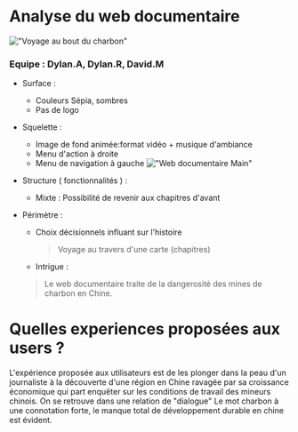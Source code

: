 # Analyse du web documentaire 

!["Voyage au bout du charbon"](http://www.samuel-bollendorff.com/fr/wp-content/uploads/2010/06/voyage.jpg "Voyage au bout du charbon")


### Equipe : Dylan.A, Dylan.R, David.M


* Surface :
  - Couleurs Sépia, sombres
  - Pas de logo
* Squelette :
  - Image de fond animée:format vidéo + musique d'ambiance 
  - Menu d'action à droite
  - Menu de navigation à gauche
  !["Web documentaire Main"](https://i.imgur.com/z1iKMEm.png "Web documentaire background")
* Structure ( fonctionnalités ) :
  - Mixte : Possibilité de revenir aux chapitres d'avant
  
* Périmètre :
   - Choix décisionnels influant sur l'histoire
     > Voyage au travers d'une carte (chapitres)


  - Intrigue :
   >   Le web documentaire traite  de  la  dangerosité  des  mines  de  charbon en  Chine.

# Quelles experiences proposées aux users ?
  L'expérience proposée aux utilisateurs est de les plonger dans la peau d'un journaliste à la découverte d'une région en Chine ravagée par sa croissance économique qui part enquêter  sur 
les  conditions  de  travail  des  mineurs  chinois. 
  On se retrouve dans une relation de "dialogue"
  Le mot charbon à une connotation forte, le manque total de développement durable en chine est évident.
